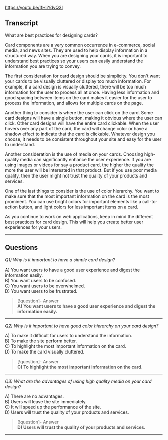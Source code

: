 https://youtu.be/IfHiiYdvQ3I

## Transcript
What are best practices for designing cards?

Card components are a very common occurrence in e-commerce, social media, and news sites. They are used to help display information in a structured way. When you are designing your cards, it is important to understand best practices so your users can easily understand the information you are trying to convey.

The first consideration for card design should be simplicity. You don't want your cards to be visually cluttered or display too much information. For example, if a card design is visually cluttered, there will be too much information for the user to process all at once. Having less information and good spacing between items on the card makes it easier for the user to process the information, and allows for multiple cards on the page.

Another thing to consider is where the user can click on the card. Some card designs will have a single button, making it obvious where the user can click. Other card designs will have the entire card clickable. When the user hovers over any part of the card, the card will change color or have a shadow effect to indicate that the card is clickable. Whatever design you choose, it needs to be consistent throughout your site and easy for the user to understand.

Another consideration is the use of media on your cards. Choosing high-quality media can significantly enhance the user experience. If you are using images or videos for say a product card, the higher the quality the more the user will be interested in that product. But if you use poor media quality, then the user might not trust the quality of your products and services.

One of the last things to consider is the use of color hierarchy. You want to make sure that the most important information on the card is the most prominent. You can use bright colors for important elements like a call-to-action button, and light colors for less important items on a card.

As you continue to work on web applications, keep in mind the different best practices for card design. This will help you create better user experiences for your users.

---
## Questions
*Q1) Why is it important to have a simple card design?*

A) You want users to have a good user experience and digest the information easily.  
B) You want users to be confused.  
C) You want users to be overwhelmed.  
D) You want users to be frustrated.  

> [!question]- Answer  
> **A) You want users to have a good user experience and digest the information easily.**  

---

*Q2) Why is it important to have good color hierarchy on your card design?*

A) To make it difficult for users to understand the information.  
B) To make the site perform better.  
C) To highlight the most important information on the card.  
D) To make the card visually cluttered.  

> [!question]- Answer  
> **C) To highlight the most important information on the card.**  

---

*Q3) What are the advantages of using high quality media on your card design?*

A) There are no advantages.  
B) Users will leave the site immediately.  
C) It will speed up the performance of the site.  
D) Users will trust the quality of your products and services.  

> [!question]- Answer  
> **D) Users will trust the quality of your products and services.**  

---
